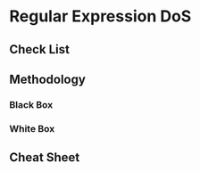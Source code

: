 # Regular Expression DoS

## Check List

## Methodology

### Black Box

### White Box

## Cheat Sheet
